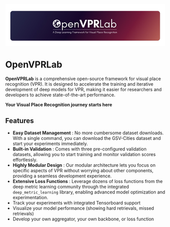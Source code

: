 ![1720554717300](image/index/1720554717300.png)

# OpenVPRLab

**OpenVPRLab** is a comprehensive open-source framework for visual place recognition (VPR). It is designed to accelerate the training and iterative development of deep models for VPR, making it easier for researchers and developers to achieve state-of-the-art performance.

**Your Visual Place Recognition journey starts here**

## Features

* **Easy Dataset Management** : No more cumbersome dataset downloads. With a single command, you can download the GSV-Cities dataset and start your experiments immediately.
* **Built-in Validation** : Comes with three pre-configured validation datasets, allowing you to start training and monitor validation scores effortlessly.
* **Highly Modular Design** : Our modular architecture lets you focus on specific aspects of VPR without worrying about other components, providing a seamless development experience.
* **Extensive Loss Functions** : Leverage dozens of loss functions from the deep metric learning community through the integrated `deep_metric_learning` library, enabling advanced model optimization and experimentation.
* Track your experiments with integrated Tensorboard support
* Visualize your model performance (showing hard retrievals, missed retrievals)
* Develop your own aggregator, your own backbone, or loss function
